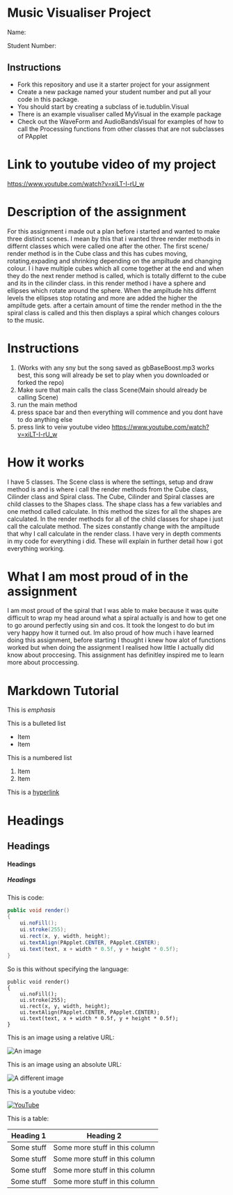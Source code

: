 # Music Visualiser Project

Name:

Student Number: 

## Instructions
- Fork this repository and use it a starter project for your assignment
- Create a new package named your student number and put all your code in this package.
- You should start by creating a subclass of ie.tudublin.Visual
- There is an example visualiser called MyVisual in the example package
- Check out the WaveForm and AudioBandsVisual for examples of how to call the Processing functions from other classes that are not subclasses of PApplet

# Link to youtube video of my project
https://www.youtube.com/watch?v=xiLT-I-rU_w

# Description of the assignment
For this assignment i made out a plan before i started and wanted to make three distinct scenes. I mean by this 
that i wanted three render methods in differnt classes which were called one after the other. The first scene/ render method is 
in the Cube class and this has cubes moving, rotating,expading and shrinking depending on the ampiltude and changing colour. I 
i have multiple cubes which all come together at the end and when they do the next render method is called, which is totally differnt 
to the cube and its in the cilinder class. in this render method i have a sphere and ellipses which rotate around the sphere. When the ampiltude hits differnt levels the ellipses stop rotating and more are added the higher 
the ampiltude gets. after a certain amount of time the render method in the the spiral class is called and this then displays a spiral 
which changes colours to the music.

# Instructions
1. (Works with any sny but the song saved as gbBaseBoost.mp3 works best, this song will already be set to play when you downloaded or forked the repo)
2. Make sure that main calls the class Scene(Main should already be calling Scene)
3. run the main method
4. press space bar and then everything will commence and you dont have to do anything else
5. press link to veiw youtube video https://www.youtube.com/watch?v=xiLT-I-rU_w

# How it works
I have 5 classes. The Scene class is where the settings, setup and draw method is and is where i call the render methods from 
the Cube class, Cilinder class and Spiral class. The Cube, Cilinder and Spiral classes are child classes to the Shapes class.
The shape class has a few variables and one method called calculate. In this method the sizes for all the shapes are calculated.
In the render methods for all of the child classes for shape i just call the calculate method. The sizes constantly change with the ampiltude that why 
I call calculate in the render class. I have very in depth comments in my code for everything i did. These will explain in further detail 
how i got everything working.

# What I am most proud of in the assignment
I am most proud of the spiral that I was able to make because it was quite difficult to wrap my head around 
what a spiral actually is and how to get one to go around perfectly using sin and cos. It took the longest to do 
but im very happy how it turned out. Im also proud of how much i have learned doing this assignment, before starting 
I thought i knew how alot of functions worked but when doing the assignment I realised how little I actually did know about 
proccesing. This assignment has definitley inspired me to learn more about proccessing.

# Markdown Tutorial

This is *emphasis*

This is a bulleted list

- Item
- Item

This is a numbered list

1. Item
1. Item

This is a [hyperlink](http://bryanduggan.org)

# Headings
## Headings
#### Headings
##### Headings

This is code:

```Java
public void render()
{
	ui.noFill();
	ui.stroke(255);
	ui.rect(x, y, width, height);
	ui.textAlign(PApplet.CENTER, PApplet.CENTER);
	ui.text(text, x + width * 0.5f, y + height * 0.5f);
}
```

So is this without specifying the language:

```
public void render()
{
	ui.noFill();
	ui.stroke(255);
	ui.rect(x, y, width, height);
	ui.textAlign(PApplet.CENTER, PApplet.CENTER);
	ui.text(text, x + width * 0.5f, y + height * 0.5f);
}
```

This is an image using a relative URL:

![An image](images/p8.png)

This is an image using an absolute URL:

![A different image](https://bryanduggandotorg.files.wordpress.com/2019/02/infinite-forms-00045.png?w=595&h=&zoom=2)

This is a youtube video:

[![YouTube](http://img.youtube.com/vi/J2kHSSFA4NU/0.jpg)](https://www.youtube.com/watch?v=J2kHSSFA4NU)

This is a table:

| Heading 1 | Heading 2 |
|-----------|-----------|
|Some stuff | Some more stuff in this column |
|Some stuff | Some more stuff in this column |
|Some stuff | Some more stuff in this column |
|Some stuff | Some more stuff in this column |


